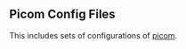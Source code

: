 ## Picom Config Files

This includes sets of configurations of [picom](https://github.com/yshui/picom).

